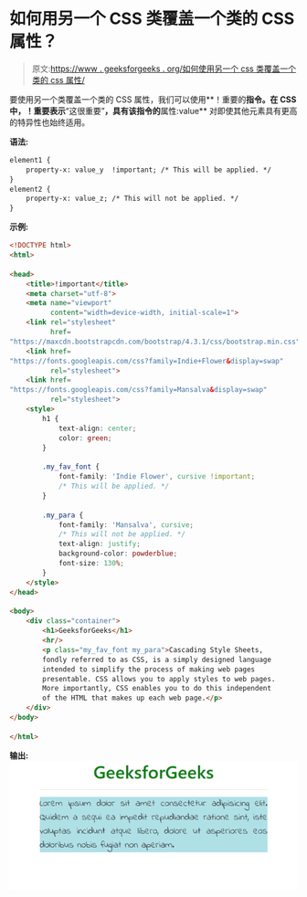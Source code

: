 # 如何用另一个 CSS 类覆盖一个类的 CSS 属性？

> 原文:[https://www . geeksforgeeks . org/如何使用另一个 css 类覆盖一个类的 css 属性/](https://www.geeksforgeeks.org/how-to-override-the-css-properties-of-a-class-using-another-css-class/)

要使用另一个类覆盖一个类的 CSS 属性，我们可以使用**！重要的**指令。在 CSS 中，！重要表示**“这很重要”**，具有该指令的**属性:value** 对即使其他元素具有更高的特异性也始终适用。

**语法:**

```html
element1 {
    property-x: value_y  !important; /* This will be applied. */
}
element2 {
    property-x: value_z; /* This will not be applied. */
}

```

**示例:**

```html
<!DOCTYPE html>
<html>

<head>
    <title>!important</title>
    <meta charset="utf-8">
    <meta name="viewport" 
          content="width=device-width, initial-scale=1">
    <link rel="stylesheet" 
          href=
"https://maxcdn.bootstrapcdn.com/bootstrap/4.3.1/css/bootstrap.min.css">
    <link href=
"https://fonts.googleapis.com/css?family=Indie+Flower&display=swap" 
          rel="stylesheet">
    <link href=
"https://fonts.googleapis.com/css?family=Mansalva&display=swap"
          rel="stylesheet">
    <style>
        h1 {
            text-align: center;
            color: green;
        }

        .my_fav_font {
            font-family: 'Indie Flower', cursive !important;
            /* This will be applied. */
        }

        .my_para {
            font-family: 'Mansalva', cursive;
            /* This will not be applied. */
            text-align: justify;
            background-color: powderblue;
            font-size: 130%;
        }
    </style>
</head>

<body>
    <div class="container">
        <h1>GeeksforGeeks</h1>
        <hr/>
        <p class="my_fav_font my_para">Cascading Style Sheets,
        fondly referred to as CSS, is a simply designed language
        intended to simplify the process of making web pages
        presentable. CSS allows you to apply styles to web pages.
        More importantly, CSS enables you to do this independent 
        of the HTML that makes up each web page.</p>
    </div>
</body>

</html>
```

**输出:**
![!important_output](img/1ea2ab4905dd883fdd47c3be0ec2a92c.png)